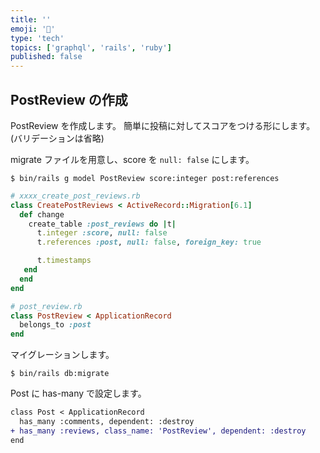 ```yaml
---
title: ''
emoji: '🤖'
type: 'tech'
topics: ['graphql', 'rails', 'ruby']
published: false
---
```


## PostReview の作成

PostReview を作成します。
簡単に投稿に対してスコアをつける形にします。(バリデーションは省略)

migrate ファイルを用意し、score を `null: false` にします。

```
$ bin/rails g model PostReview score:integer post:references
```

```ruby
# xxxx_create_post_reviews.rb
class CreatePostReviews < ActiveRecord::Migration[6.1]
  def change
    create_table :post_reviews do |t|
      t.integer :score, null: false
      t.references :post, null: false, foreign_key: true

      t.timestamps
   end
  end
end

# post_review.rb
class PostReview < ApplicationRecord
  belongs_to :post
end
```

マイグレーションします。

```
$ bin/rails db:migrate
```

Post に has-many で設定します。

```diff ruby:app/models/post.rb
class Post < ApplicationRecord
  has_many :comments, dependent: :destroy
+ has_many :reviews, class_name: 'PostReview', dependent: :destroy
end

```
